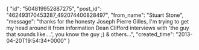  {
   "id": "504819952887275",
   "post_id": "462493170453287_492074400828497",
   "from_name": "Stuart Stone",
   "message": "thanks for the honesty Joseph Pierre Gilles, I'm trying to get my head around it from information Dean Clifford interviews with 'the guy that sounds like....', you know the guy ;) & others...",
   "created_time": "2013-04-20T19:54:34+0000"
 }
